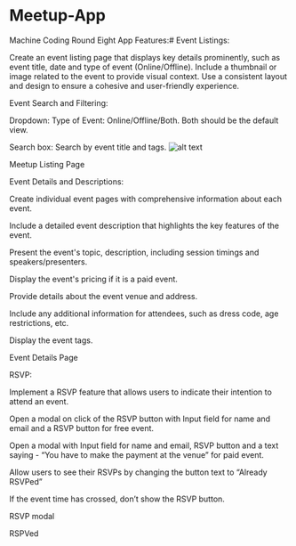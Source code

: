 # Meetup-App
Machine Coding Round Eight
App Features:#
Event Listings:

Create an event listing page that displays key details prominently, such as event title, date and type of event (Online/Offline).
Include a thumbnail or image related to the event to provide visual context.
Use a consistent layout and design to ensure a cohesive and user-friendly experience.

Event Search and Filtering:

Dropdown: Type of Event: Online/Offline/Both. Both should be the default view.

Search box: Search by event title and tags.
![alt text](https://res.cloudinary.com/dvyicsi5o/image/upload/v1689249171/neoG%202023%20classfiles/MCR/Screenshot_2023-07-13_at_4.23.56_PM_ojzj8i.png)

Meetup Listing Page

Event Details and Descriptions:

Create individual event pages with comprehensive information about each event.

Include a detailed event description that highlights the key features of the event.

Present the event's topic, description, including session timings and speakers/presenters.

Display the event's pricing if it is a paid event.

Provide details about the event venue and address.

Include any additional information for attendees, such as dress code, age restrictions, etc.

Display the event tags.

Event Details Page

RSVP:

Implement a RSVP feature that allows users to indicate their intention to attend an event.

Open a modal on click of the RSVP button with Input field for name and email and a RSVP button for free event.

Open a modal with Input field for name and email, RSVP button and a text saying - “You have to make the payment at the venue” for paid event.

Allow users to see their RSVPs by changing the button text to “Already RSVPed”

If the event time has crossed, don’t show the RSVP button.

RSVP modal

RSPVed
